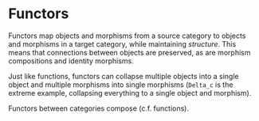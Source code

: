 # Functors

Functors map objects and morphisms from a source category to objects and morphisms in a target
category, while maintaining *structure*.  This means that connections between objects are preserved,
as are morphism compositions and identity morphisms.

Just like functions, functors can collapse multiple objects into a single object and multiple
morphisms into single morphisms (`Delta_c` is the extreme example, collapsing everything to a single
object and morphism).

Functors between categories compose (c.f. functions).
